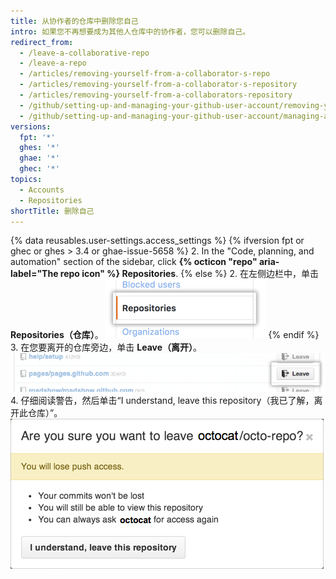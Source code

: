 ```yaml
---
title: 从协作者的仓库中删除您自己
intro: 如果您不再想要成为其他人仓库中的协作者，您可以删除自己。
redirect_from:
  - /leave-a-collaborative-repo
  - /leave-a-repo
  - /articles/removing-yourself-from-a-collaborator-s-repo
  - /articles/removing-yourself-from-a-collaborator-s-repository
  - /articles/removing-yourself-from-a-collaborators-repository
  - /github/setting-up-and-managing-your-github-user-account/removing-yourself-from-a-collaborators-repository
  - /github/setting-up-and-managing-your-github-user-account/managing-access-to-your-personal-repositories/removing-yourself-from-a-collaborators-repository
versions:
  fpt: '*'
  ghes: '*'
  ghae: '*'
  ghec: '*'
topics:
  - Accounts
  - Repositories
shortTitle: 删除自己
---
```


{% data reusables.user-settings.access_settings %}
{% ifversion fpt or ghec or ghes > 3.4 or ghae-issue-5658 %}
2. In the "Code, planning, and automation" section of the sidebar, click **{% octicon "repo" aria-label="The repo icon" %} Repositories**.
{% else %}
2. 在左侧边栏中，单击 **Repositories（仓库）**。 ![仓库选项卡](/assets/images/help/settings/settings-sidebar-repositories.png)
{% endif %}
3. 在您要离开的仓库旁边，单击 **Leave（离开）**。 ![离开按钮](/assets/images/help/repository/repo-leave.png)
4. 仔细阅读警告，然后单击“I understand, leave this repository（我已了解，离开此仓库）”。 ![警告您离开的对话框](/assets/images/help/repository/repo-leave-confirmation.png)
